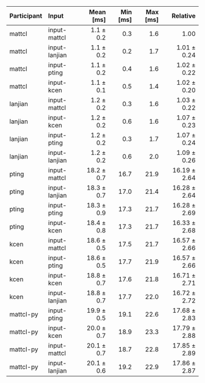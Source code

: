 | Participant | Input | Mean [ms] | Min [ms] | Max [ms] | Relative |
|:---|:---|---:|---:|---:|---:|
| mattcl | input-mattcl | 1.1 ± 0.2 | 0.3 | 1.6 | 1.00 |
| mattcl | input-lanjian | 1.1 ± 0.2 | 0.2 | 1.7 | 1.01 ± 0.24 |
| mattcl | input-pting | 1.1 ± 0.2 | 0.4 | 1.6 | 1.02 ± 0.22 |
| mattcl | input-kcen | 1.1 ± 0.1 | 0.5 | 1.4 | 1.02 ± 0.20 |
| lanjian | input-mattcl | 1.2 ± 0.2 | 0.3 | 1.6 | 1.03 ± 0.22 |
| lanjian | input-kcen | 1.2 ± 0.2 | 0.6 | 1.6 | 1.07 ± 0.23 |
| lanjian | input-pting | 1.2 ± 0.2 | 0.3 | 1.7 | 1.07 ± 0.24 |
| lanjian | input-lanjian | 1.2 ± 0.2 | 0.6 | 2.0 | 1.09 ± 0.26 |
| pting | input-mattcl | 18.2 ± 0.7 | 16.7 | 21.9 | 16.19 ± 2.64 |
| pting | input-lanjian | 18.3 ± 0.7 | 17.0 | 21.4 | 16.28 ± 2.64 |
| pting | input-pting | 18.3 ± 0.9 | 17.3 | 21.7 | 16.28 ± 2.69 |
| pting | input-kcen | 18.4 ± 0.8 | 17.3 | 21.7 | 16.33 ± 2.68 |
| kcen | input-mattcl | 18.6 ± 0.5 | 17.5 | 21.7 | 16.57 ± 2.66 |
| kcen | input-pting | 18.6 ± 0.5 | 17.7 | 21.9 | 16.57 ± 2.66 |
| kcen | input-kcen | 18.8 ± 0.7 | 17.6 | 21.8 | 16.71 ± 2.71 |
| kcen | input-lanjian | 18.8 ± 0.7 | 17.7 | 22.0 | 16.72 ± 2.72 |
| mattcl-py | input-pting | 19.9 ± 0.5 | 19.1 | 22.6 | 17.68 ± 2.83 |
| mattcl-py | input-kcen | 20.0 ± 0.7 | 18.9 | 23.3 | 17.79 ± 2.88 |
| mattcl-py | input-mattcl | 20.1 ± 0.7 | 18.7 | 22.8 | 17.85 ± 2.89 |
| mattcl-py | input-lanjian | 20.1 ± 0.6 | 19.2 | 22.9 | 17.86 ± 2.87 |
